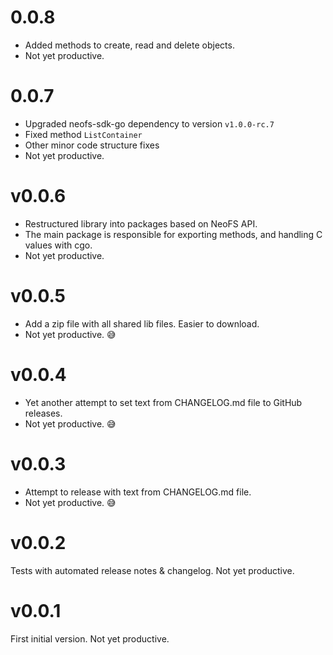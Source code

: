 # 0.0.8

* Added methods to create, read and delete objects.
* Not yet productive.

# 0.0.7

* Upgraded neofs-sdk-go dependency to version `v1.0.0-rc.7`
* Fixed method `ListContainer`
* Other minor code structure fixes
* Not yet productive.

# v0.0.6

* Restructured library into packages based on NeoFS API.
* The main package is responsible for exporting methods, and handling C values with cgo.
* Not yet productive.

# v0.0.5

* Add a zip file with all shared lib files. Easier to download.
* Not yet productive. 😅

# v0.0.4

* Yet another attempt to set text from CHANGELOG.md file to GitHub releases.
* Not yet productive. 😅

# v0.0.3

* Attempt to release with text from CHANGELOG.md file.
* Not yet productive. 😅

# v0.0.2

Tests with automated release notes & changelog. Not yet productive.

# v0.0.1

First initial version. Not yet productive.